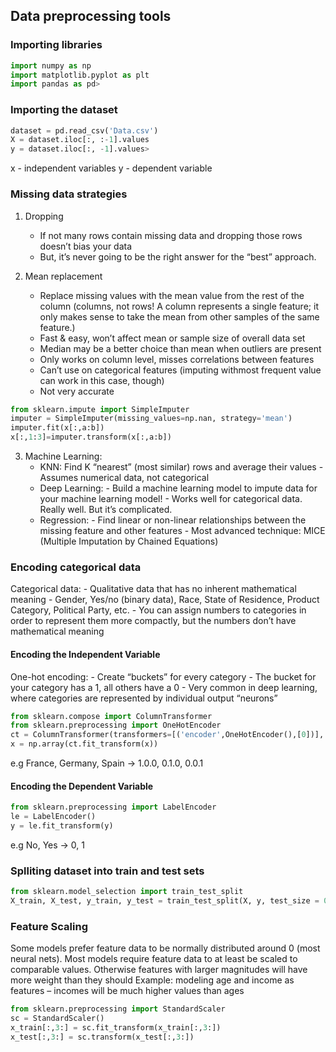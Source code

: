 ## Data preprocessing tools

### Importing libraries

```python
import numpy as np
import matplotlib.pyplot as plt
import pandas as pd>
```

### Importing the dataset

```python
dataset = pd.read_csv('Data.csv')
X = dataset.iloc[:, :-1].values
y = dataset.iloc[:, -1].values>
```
x - independent variables
y - dependent variable

### Missing data strategies

1. Dropping
    - If not many rows contain missing data and dropping those rows doesn’t bias your data
    - But, it’s never going to be the right answer for the “best” approach.
    
2. Mean replacement
    - Replace missing values with the mean value from the rest of the column (columns, not rows! 
      A column represents a single feature; it only makes sense to take the mean from other
      samples of the same feature.)
    - Fast & easy, won’t affect mean or sample size of overall data set
    - Median may be a better choice than mean when outliers are present
    - Only works on column level, misses correlations between features
    - Can’t use on categorical features (imputing withmost frequent value can work in this case, though)
    - Not very accurate

```python
from sklearn.impute import SimpleImputer
imputer = SimpleImputer(missing_values=np.nan, strategy='mean')
imputer.fit(x[:,a:b])
x[:,1:3]=imputer.transform(x[:,a:b])
```
 
3. Machine Learning:
    - KNN: Find K “nearest” (most similar) rows and average their values
            - Assumes numerical data, not categorical
    - Deep Learning:
            - Build a machine learning model to impute data for your machine learning model!
            - Works well for categorical data. Really well. But it’s complicated.
    - Regression:
            - Find linear or non-linear relationships between the missing feature and other features
            - Most advanced technique: MICE (Multiple Imputation by Chained Equations)
  
### Encoding categorical data

Categorical data:
    - Qualitative data that has no inherent mathematical meaning
    - Gender, Yes/no (binary data), Race, State of Residence, Product Category, Political Party, etc.
    - You can assign numbers to categories in order to represent them more compactly, but the numbers don’t have mathematical meaning

#### Encoding the Independent Variable

One-hot encoding:
    - Create “buckets” for every category
    - The bucket for your category has a 1, all others have a 0
    - Very common in deep learning, where categories are represented by individual output “neurons”
    
```python 
from sklearn.compose import ColumnTransformer
from sklearn.preprocessing import OneHotEncoder
ct = ColumnTransformer(transformers=[('encoder',OneHotEncoder(),[0])], remainder='passthrough')
x = np.array(ct.fit_transform(x))
```
e.g France, Germany, Spain -> 1.0.0, 0.1.0, 0.0.1  

#### Encoding the Dependent Variable

```python 
from sklearn.preprocessing import LabelEncoder
le = LabelEncoder()
y = le.fit_transform(y)
```
e.g No, Yes -> 0, 1

### Splliting dataset into train and test sets

```python
from sklearn.model_selection import train_test_split
X_train, X_test, y_train, y_test = train_test_split(X, y, test_size = 0.2, random_state = 0)
```

### Feature Scaling

Some models prefer feature data to be normally distributed around 0 (most neural nets). Most models require feature data to at least be scaled to comparable values. Otherwise features with larger magnitudes will have more weight than they should
Example: modeling age and income as features – incomes will be much higher values than ages
 
```python 
from sklearn.preprocessing import StandardScaler
sc = StandardScaler()
x_train[:,3:] = sc.fit_transform(x_train[:,3:])
x_test[:,3:] = sc.transform(x_test[:,3:])
```
